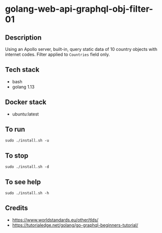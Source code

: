 # golang-web-api-graphql-obj-filter-01

## Description
Using an Apollo server, built-in, query static
data of 10 country objects with internet codes.
Filter applied to `Countries` field only.

## Tech stack
- bash
- golang 1.13

## Docker stack
- ubuntu:latest

## To run
`sudo ./install.sh -u`

## To stop
`sudo ./install.sh -d`

## To see help
`sudo ./install.sh -h`

## Credits
- https://www.worldstandards.eu/other/tlds/
- https://tutorialedge.net/golang/go-graphql-beginners-tutorial/
